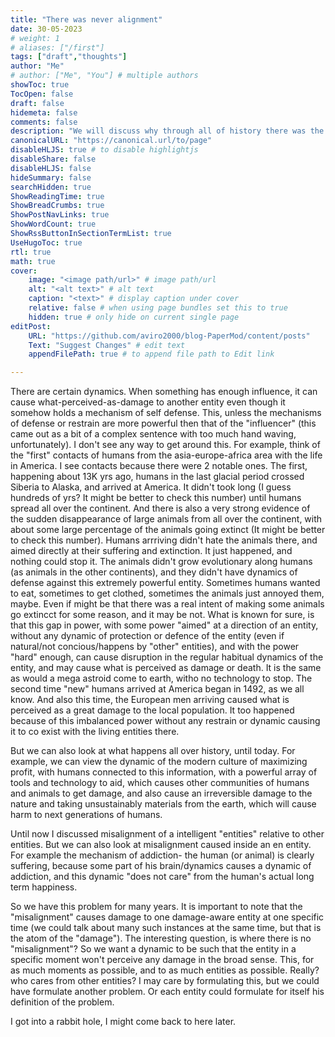 ```yaml
---
title: "There was never alignment"
date: 30-05-2023
# weight: 1
# aliases: ["/first"]
tags: ["draft","thoughts"]
author: "Me"
# author: ["Me", "You"] # multiple authors
showToc: true
TocOpen: false
draft: false
hidemeta: false
comments: false
description: "We will discuss why through all of history there was the problem of (mis)alignment, and maybe what we can do about it and expect from the next generations of intelligent entities"
canonicalURL: "https://canonical.url/to/page"
disableHLJS: true # to disable highlightjs
disableShare: false
disableHLJS: false
hideSummary: false
searchHidden: true
ShowReadingTime: true
ShowBreadCrumbs: true
ShowPostNavLinks: true
ShowWordCount: true
ShowRssButtonInSectionTermList: true
UseHugoToc: true
rtl: true
math: true
cover:
    image: "<image path/url>" # image path/url
    alt: "<alt text>" # alt text
    caption: "<text>" # display caption under cover
    relative: false # when using page bundles set this to true
    hidden: true # only hide on current single page
editPost:
    URL: "https://github.com/aviro2000/blog-PaperMod/content/posts"
    Text: "Suggest Changes" # edit text
    appendFilePath: true # to append file path to Edit link

---
```


There are certain dynamics. When something has enough influence, it can cause what-perceived-as-damage to another entity even though it somehow holds a mechanism of self defense. This, unless the mechanisms of defense or restrain are more powerful then that of the "influencer" (this came out as a bit of a complex sentence with too much hand waving, unfortunately). I don't see any way to get around this.
For example, think of the "first" contacts of humans from the asia-europe-africa area with the life in America. I see contacts because there were 2 notable ones. The first, happening about 13K yrs ago, humans in the last glacial period crossed Siberia to Alaska, and arrived at America. It didn't took long (I guess hundreds of yrs? It might be better to check this number) until humans spread all over the continent. And there is also a very strong evidence of the sudden disappearance of large animals from all over the continent, with about some large percentage of the animals going extinct (It might be better to check this number). Humans arrriving didn't hate the animals there, and aimed directly at their suffering and extinction. It just happened, and nothing could stop it. The animals didn't grow evolutionary along humans (as animals in the other continents), and they didn't have dynamics of defense against this extremely powerful entity. Sometimes humans wanted to eat, sometimes to get clothed, sometimes the animals just annoyed them, maybe. Even if might be that there was a real intent of making some animals go extincct for some reason, and it may be not. What is known for sure, is that this gap in power, with some power "aimed" at a direction of an entity, without any dynamic of protection or defence of the entity (even if natural/not concious/happens by "other" entities), and with the power "hard" enough, can cause disruption in the regular habitual dynamics of the entity, and may cause what is perceived as damage or death. It is the same as would a mega astroid come to earth, witho no technology to stop. The second time "new" humans arrived at America began in 1492, as we all know. And also this time, the European men arriving caused what is perceived as a great damage to the local population. It too happened because of this imbalanced power without any restrain or dynamic causing it to co exist with the living entities there.

But we can also look at what happens all over history, until today. For example, we can view the dynamic of the modern culture of maximizing profit, with humans connected to this information, with a powerful array of tools and technology to aid, which causes other communities of humans and animals to get damage, and also cause an irreversible damage to the nature and taking unsustainably materials from the earth, which will cause harm to next generations of humans.

Until now I discussed misalignment of a intelligent "entities" relative to other entities. But we can also look at misalignment caused inside an en entity. For example the mechanism of addiction- the human (or animal) is clearly suffering, because some part of his brain/dynamics causes a dynamic of addiction, and this dynamic "does not care" from the human's actual long term happiness.

So we have this problem for many years.
It is important to note that the "misalignment" causes damage to one damage-aware entity at one specific time (we could talk about many such instances at the same time, but that is the atom of the "damage").
The interesting question, is where there is no "misalignment"? 
So we want a dynamic to be such that the entity in a specific moment won't perceive any damage in the broad sense. This, for as much moments as possible, and to as much entities as possible.
Really? who cares from other entities? I may care by formulating this, but we could have formulate another problem. Or each entity could formulate for itself his definition of the problem.

I got into a rabbit hole, I might come back to here later.